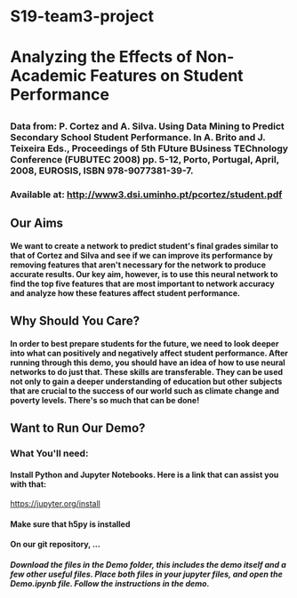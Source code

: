 # S19-team3-project
# Analyzing the Effects of Non-Academic Features on Student Performance
## 
##
### Data from: P. Cortez and A. Silva. Using Data Mining to Predict Secondary School Student Performance. In A. Brito and J. Teixeira Eds., Proceedings of 5th FUture BUsiness TEChnology Conference (FUBUTEC 2008) pp. 5-12, Porto, Portugal, April, 2008, EUROSIS, ISBN 978-9077381-39-7. 
### Available at: http://www3.dsi.uminho.pt/pcortez/student.pdf
##
##
## Our Aims
#### We want to create a network to predict student's final grades similar to that of Cortez and Silva and see if we can improve its performance by removing features that aren't necessary for the network to produce accurate results. Our key aim, however, is to use this neural network to find the top five features that are most important to network accuracy and analyze how these features affect student performance.
##
##
## Why Should You Care?
#### In order to best prepare students for the future, we need to look deeper into what can positively and negatively affect student performance. After running through this demo, you should have an idea of how to use neural networks to do just that. These skills are transferable. They can be used not only to gain a deeper understanding of education but other subjects that are crucial to the success of our world such as climate change and poverty levels. There's so much that can be done!
##
##
## Want to Run Our Demo?
### What You'll need:
#### Install Python and Jupyter Notebooks. Here is a link that can assist you with that:
https://jupyter.org/install
#### Make sure that h5py is installed
#### On our git repository, ...
##### Download the files in the Demo folder, this includes the demo itself and a few other useful files. Place both files in your jupyter files, and open the Demo.ipynb file. Follow the instructions in the demo.
